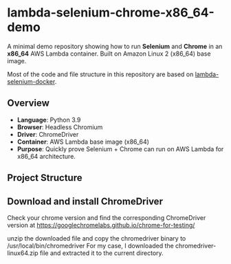 # lambda-selenium-chrome-x86_64-demo

A minimal demo repository showing how to run **Selenium** and **Chrome** in an **x86_64** AWS Lambda container. Built on Amazon Linux 2 (x86_64) base image.

Most of the code and file structure in this repository are based on [lambda-selenium-docker](https://github.com/uiandwe/lambda-selenium-docker).

## Overview

- **Language**: Python 3.9
- **Browser**: Headless Chromium
- **Driver**: ChromeDriver
- **Container**: AWS Lambda base image (x86_64)
- **Purpose**: Quickly prove Selenium + Chrome can run on AWS Lambda for x86_64 architecture.

## Project Structure

## Download and install ChromeDriver

Check your chrome version and find the corresponding ChromeDriver version at https://googlechromelabs.github.io/chrome-for-testing/

unzip the downloaded file and copy the chromedriver binary to /usr/local/bin/chromedriver
For my case, I downloaded the chromedriver-linux64.zip file and extracted it to the current directory.
